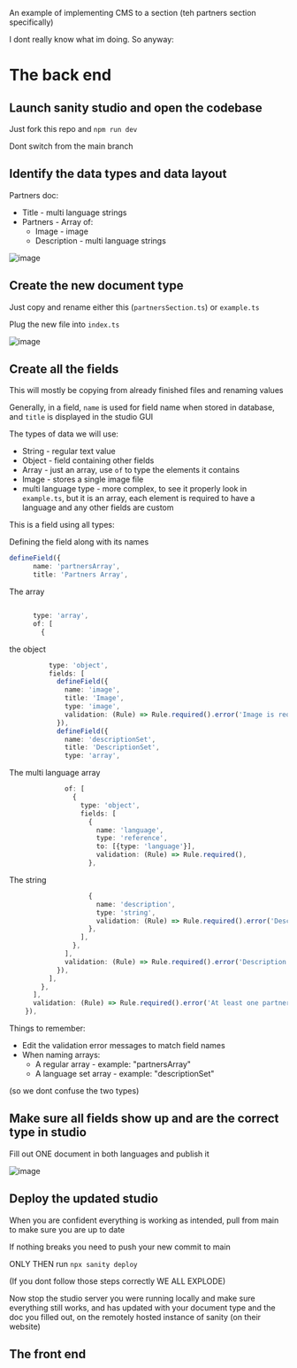 An example of implementing CMS to a section (teh partners section specifically)

I dont really know what im doing. So anyway:

# The back end

## Launch sanity studio and open the codebase
Just fork this repo and `npm run dev`

Dont switch from the main branch

## Identify the data types and data layout
Partners doc:

* Title -  multi language strings
* Partners - Array of:
  * Image - image
  * Description - multi language strings
  
![image](https://github.com/user-attachments/assets/f05d9069-1ad6-4ec9-8580-45c3968a23bd)

## Create the new document type
Just copy and rename either this (`partnersSection.ts`) or `example.ts`

Plug the new file into `index.ts`

![image](https://github.com/user-attachments/assets/dc3c6b72-478c-477e-9e68-dc139fcfbfbd)

## Create all the fields
This will mostly be copying from already finished files and renaming values

Generally, in a field, `name` is used for field name when stored in database, and `title` is displayed in the studio GUI

The types of data we will use:
* String - regular text value
* Object - field containing other fields
* Array - just an array, use `of` to type the elements it contains
* Image - stores a single image file
* multi language type - more complex, to see it properly look in `example.ts`, but it is an array, each element is required to have a language and any other fields are custom

This is a field using all types:

Defining the field along with its names
```ts
defineField({
      name: 'partnersArray',
      title: 'Partners Array',
```
The array
```ts

      type: 'array',
      of: [
        {
```
the object
```ts
          type: 'object',
          fields: [
            defineField({
              name: 'image',
              title: 'Image',
              type: 'image',
              validation: (Rule) => Rule.required().error('Image is required.'),
            }),
            defineField({
              name: 'descriptionSet',
              title: 'DescriptionSet',
              type: 'array',
```
The multi language array
```ts
              of: [
                {
                  type: 'object',
                  fields: [
                    {
                      name: 'language',
                      type: 'reference',
                      to: [{type: 'language'}],
                      validation: (Rule) => Rule.required(),
                    },
```
The string
```ts
                    {
                      name: 'description',
                      type: 'string',
                      validation: (Rule) => Rule.required().error('Description is required.'),
                    },
                  ],
                },
              ],
              validation: (Rule) => Rule.required().error('Description is required.'),
            }),
          ],
        },
      ],
      validation: (Rule) => Rule.required().error('At least one partner is required.'),
    }),
```

Things to remember:
* Edit the validation error messages to match field names
* When naming arrays:
  * A regular array - example: "partnersArray"
  * A language set array - example: "descriptionSet"   

(so we dont confuse the two types)

## Make sure all fields show up and are the correct type in studio
Fill out ONE document in both languages and publish it

![image](https://github.com/user-attachments/assets/755feb70-cd9e-4a70-8d0a-55c4c00723fe)

## Deploy the updated studio
When you are confident everything is working as intended, pull from main to make sure you are up to date

If nothing breaks you need to push your new commit to main

ONLY THEN run `npx sanity deploy`

(If you dont follow those steps correctly WE ALL EXPLODE)

Now stop the studio server you were running locally and make sure everything still works, and has updated with your document type and the doc you filled out, on the remotely hosted instance of sanity (on their website)

## The front end


 
